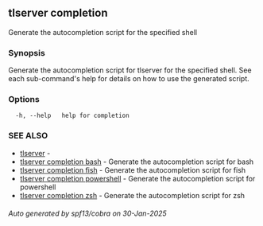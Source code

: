 ## tlserver completion

Generate the autocompletion script for the specified shell

### Synopsis

Generate the autocompletion script for tlserver for the specified shell.
See each sub-command's help for details on how to use the generated script.


### Options

```
  -h, --help   help for completion
```

### SEE ALSO

* [tlserver](tlserver.md)	 - 
* [tlserver completion bash](tlserver_completion_bash.md)	 - Generate the autocompletion script for bash
* [tlserver completion fish](tlserver_completion_fish.md)	 - Generate the autocompletion script for fish
* [tlserver completion powershell](tlserver_completion_powershell.md)	 - Generate the autocompletion script for powershell
* [tlserver completion zsh](tlserver_completion_zsh.md)	 - Generate the autocompletion script for zsh

###### Auto generated by spf13/cobra on 30-Jan-2025
